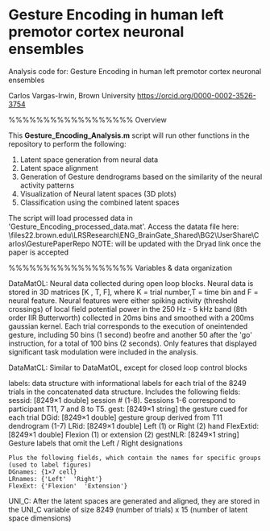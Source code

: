 # Gesture Encoding in human left premotor cortex neuronal ensembles

Analysis code for: Gesture Encoding in human left premotor cortex neuronal ensembles

Carlos Vargas-Irwin, Brown University
https://orcid.org/0000-0002-3526-3754

%%%%%%%%%%%%%%%%%% Overview

This **Gesture_Encoding_Analysis.m** script will run other functions in the repository to perform the following:
1. Latent space generation from neural data
2. Latent space alignment
3. Generation of Gesture dendrograms based on the similarity of the neural activity patterns
4. Visualization of Neural latent spaces (3D plots)
5. Classification using the combined latent spaces

The script will load processed data in 'Gesture_Encoding_processed_data.mat'.
Access the datata file here: \\files22.brown.edu\LRSResearch\ENG_BrainGate_Shared\BG2\UserShare\Carlos\GesturePaperRepo 
NOTE: will be updated with the Dryad link once the paper is accepted

%%%%%%%%%%%%%%%%%% Variables & data organization

DataMatOL: Neural data collected during open loop blocks.
Neural data is stored in 3D matrices [K , T, F], where K = trial number,T = time bin and F = neural feature. 
Neural features were either  spiking activity (threshold crossings) of local field potential power
in the 250 Hz - 5 kHz band (8th order IIR Butterworth) collected in 20ms bins and smoothed with a
200ms gaussian kernel. Each trial corresponds to the execution of oneintended gesture, 
including 50 bins (1 second) beofre and another 50 after the 'go' instruction, for a total of 100 bins (2 seconds). 
Only features that displayed significant task modulation were included in the analysis. 

DataMatCL: Similar to DataMatOL, except for closed loop control blocks

labels: data structure with informational labels for each trial of the 8249 trials in the concatenated data structure.
    Includes the following fields: 
    sessid: [8249×1 double]     session # (1-8). Sessions 1-6 correspond to participant T11, 7 and 8 to T5.
    gest: [8249×1 string]       the gesture cued for each trial
    DGid: [8249×1 double]       gesture group derived from T11 dendrogram (1-7)
    LRid: [8249×1 double]       Left (1) or Right (2) hand
    FlexExtid: [8249×1 double]  Flexion (1) or extension (2)
    gestNLR: [8249×1 string]    Gesture labels that omit the Left / Right designations 

    Plus the following fields, which contain the names for specific groups (used to label figures)
    DGnames: {1×7 cell}         
    LRnames: {'Left'  'Right'}
    FlexExt: {'Flexion'  'Extension'}

UNI_C: After the latent spaces are generated and aligned, they are stored in the UNI_C variable
of size 8249 (number of trials) x 15 (number of latent space dimensions)
